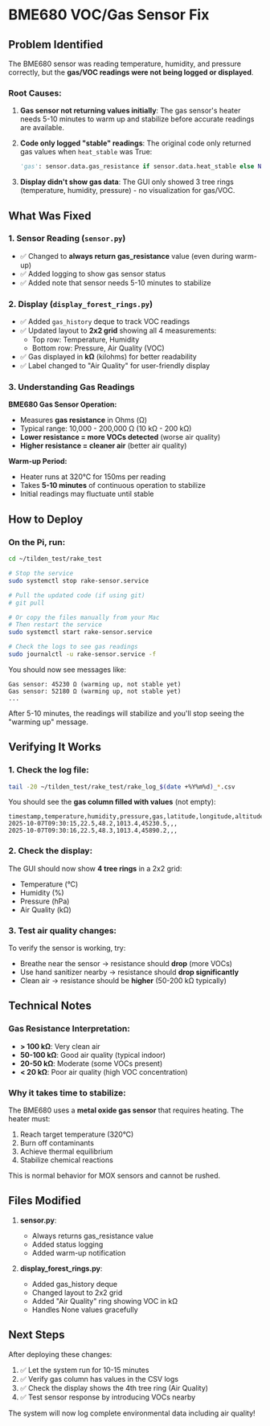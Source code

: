# BME680 VOC/Gas Sensor Fix

## Problem Identified

The BME680 sensor was reading temperature, humidity, and pressure correctly, but the **gas/VOC readings were not being logged or displayed**.

### Root Causes:

1. **Gas sensor not returning values initially**: The gas sensor's heater needs 5-10 minutes to warm up and stabilize before accurate readings are available.

2. **Code only logged "stable" readings**: The original code only returned gas values when `heat_stable` was True:
   ```python
   'gas': sensor.data.gas_resistance if sensor.data.heat_stable else None
   ```

3. **Display didn't show gas data**: The GUI only showed 3 tree rings (temperature, humidity, pressure) - no visualization for gas/VOC.

## What Was Fixed

### 1. Sensor Reading (`sensor.py`)
- ✅ Changed to **always return gas_resistance** value (even during warm-up)
- ✅ Added logging to show gas sensor status
- ✅ Added note that sensor needs 5-10 minutes to stabilize

### 2. Display (`display_forest_rings.py`)
- ✅ Added `gas_history` deque to track VOC readings
- ✅ Updated layout to **2x2 grid** showing all 4 measurements:
  - Top row: Temperature, Humidity
  - Bottom row: Pressure, Air Quality (VOC)
- ✅ Gas displayed in **kΩ** (kilohms) for better readability
- ✅ Label changed to "Air Quality" for user-friendly display

### 3. Understanding Gas Readings

**BME680 Gas Sensor Operation:**
- Measures **gas resistance** in Ohms (Ω)
- Typical range: 10,000 - 200,000 Ω (10 kΩ - 200 kΩ)
- **Lower resistance = more VOCs detected** (worse air quality)
- **Higher resistance = cleaner air** (better air quality)

**Warm-up Period:**
- Heater runs at 320°C for 150ms per reading
- Takes **5-10 minutes** of continuous operation to stabilize
- Initial readings may fluctuate until stable

## How to Deploy

### On the Pi, run:

```bash
cd ~/tilden_test/rake_test

# Stop the service
sudo systemctl stop rake-sensor.service

# Pull the updated code (if using git)
# git pull

# Or copy the files manually from your Mac
# Then restart the service
sudo systemctl start rake-sensor.service

# Check the logs to see gas readings
sudo journalctl -u rake-sensor.service -f
```

You should now see messages like:
```
Gas sensor: 45230 Ω (warming up, not stable yet)
Gas sensor: 52180 Ω (warming up, not stable yet)
...
```

After 5-10 minutes, the readings will stabilize and you'll stop seeing the "warming up" message.

## Verifying It Works

### 1. Check the log file:
```bash
tail -20 ~/tilden_test/rake_test/rake_log_$(date +%Y%m%d)_*.csv
```

You should see the **gas column filled with values** (not empty):
```csv
timestamp,temperature,humidity,pressure,gas,latitude,longitude,altitude
2025-10-07T09:30:15,22.5,48.2,1013.4,45230.5,,,
2025-10-07T09:30:16,22.5,48.3,1013.4,45890.2,,,
```

### 2. Check the display:
The GUI should now show **4 tree rings** in a 2x2 grid:
- Temperature (°C)
- Humidity (%)
- Pressure (hPa)
- Air Quality (kΩ)

### 3. Test air quality changes:
To verify the sensor is working, try:
- Breathe near the sensor → resistance should **drop** (more VOCs)
- Use hand sanitizer nearby → resistance should **drop significantly**
- Clean air → resistance should be **higher** (50-200 kΩ typically)

## Technical Notes

### Gas Resistance Interpretation:
- **> 100 kΩ**: Very clean air
- **50-100 kΩ**: Good air quality (typical indoor)
- **20-50 kΩ**: Moderate (some VOCs present)
- **< 20 kΩ**: Poor air quality (high VOC concentration)

### Why it takes time to stabilize:
The BME680 uses a **metal oxide gas sensor** that requires heating. The heater must:
1. Reach target temperature (320°C)
2. Burn off contaminants
3. Achieve thermal equilibrium
4. Stabilize chemical reactions

This is normal behavior for MOX sensors and cannot be rushed.

## Files Modified

1. **sensor.py**:
   - Always returns gas_resistance value
   - Added status logging
   - Added warm-up notification

2. **display_forest_rings.py**:
   - Added gas_history deque
   - Changed layout to 2x2 grid
   - Added "Air Quality" ring showing VOC in kΩ
   - Handles None values gracefully

## Next Steps

After deploying these changes:
1. ✅ Let the system run for 10-15 minutes
2. ✅ Verify gas column has values in the CSV logs
3. ✅ Check the display shows the 4th tree ring (Air Quality)
4. ✅ Test sensor response by introducing VOCs nearby

The system will now log complete environmental data including air quality!
